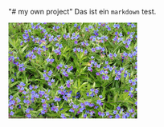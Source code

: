 "# my own project" 
Das ist ein `markdown` test.

![blue flowers](https://github.com/DanielM812/ownProject/blob/master/blueFlowers.png)

